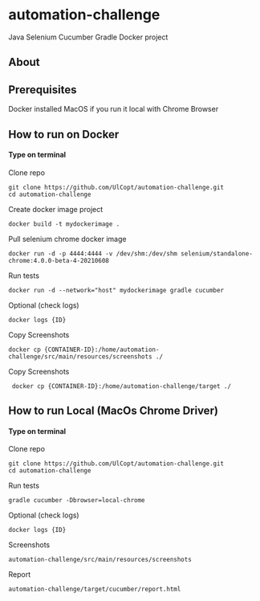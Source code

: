 # automation-challenge
Java Selenium Cucumber Gradle Docker project

## About


## Prerequisites
Docker installed
MacOS if you run it local with Chrome Browser

##  How to run on Docker
#### Type on terminal
Clone repo
```
git clone https://github.com/UlCopt/automation-challenge.git
cd automation-challenge
```

Create docker image project
```
docker build -t mydockerimage .
```

Pull selenium chrome docker image 
```
docker run -d -p 4444:4444 -v /dev/shm:/dev/shm selenium/standalone-chrome:4.0.0-beta-4-20210608  
```

Run tests
```
docker run -d --network="host" mydockerimage gradle cucumber   
```

Optional (check logs)
```
docker logs {ID}
```

Copy Screenshots
```
docker cp {CONTAINER-ID}:/home/automation-challenge/src/main/resources/screenshots ./     
```

Copy Screenshots
```
 docker cp {CONTAINER-ID}:/home/automation-challenge/target ./       
```

##  How to run Local (MacOs Chrome Driver)
#### Type on terminal
Clone repo
```
git clone https://github.com/UlCopt/automation-challenge.git
cd automation-challenge
```

Run tests
```
gradle cucumber -Dbrowser=local-chrome
```

Optional (check logs)
```
docker logs {ID}
```

Screenshots
```
automation-challenge/src/main/resources/screenshots    
```

Report
```
automation-challenge/target/cucumber/report.html       
```




